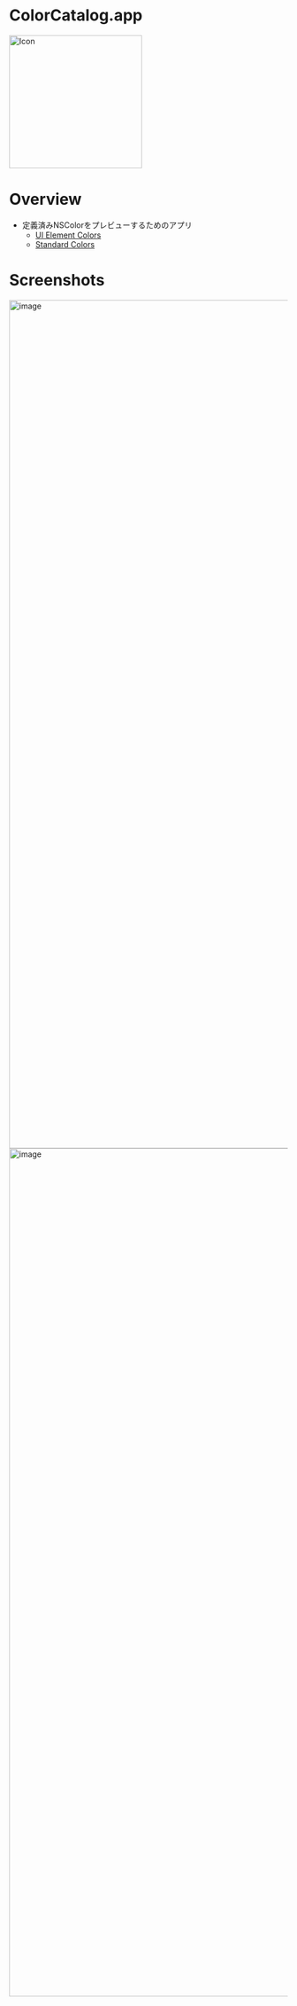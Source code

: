 # ColorCatalog.app

<img width="240" alt="Icon" src="https://github.com/pommdau/color-catalog/assets/29433103/332d26fa-5c35-4ec3-b1b2-0423abfc8a3b">

# Overview
- 定義済みNSColorをプレビューするためのアプリ
  - [UI Element Colors](https://developer.apple.com/documentation/appkit/nscolor/ui_element_colors)
  - [Standard Colors](https://developer.apple.com/documentation/appkit/nscolor/standard_colors)

# Screenshots

<img width="1531" alt="image" src="https://github.com/pommdau/color-catalog/assets/29433103/466868cc-f842-4807-a9ba-fbaf14ea97cc">

<img width="1531" alt="image" src="https://github.com/pommdau/color-catalog/assets/29433103/21e8fd7c-f3b5-40e7-9c61-ab49bb4f70de">

